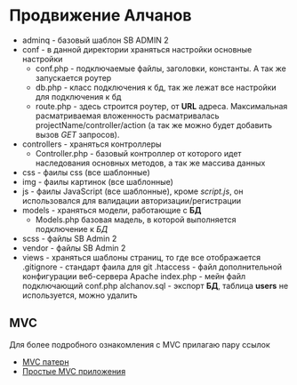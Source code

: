 # Продвижение Алчанов
 - adminq - базовый шаблон SB ADMIN 2
 - conf - в данной директории храняться настройки основные настройки
    - conf.php - подключаемые файлы, заголовки, константы. А так же запускается роутер
    - db.php - класс подключения к бд, так же лежат все настройки для подключения к бд
    - route.php - здесь строится роутер, от **URL** адреса. Максимальная расматриваемая вложенность расматривалась projectName/controller/action (а так же можно будет добавить вызов *GET* запросов).
 - controllers - храняться контроллеры
    - Controller.php - базовый контроллер от которого идет наследования основных методов, а так же массива данных
 - css - фаилы css (все шаблонные)
 - img - фаилы картинок (все шаблонные) 
 - js - фаилы JavaScript (все шаблонные), кроме *script.js*,  он использовался для валидации авторизации/регистрации
 - models - храняться модели, работающие с **БД**
    - Models.php базовая мадель, в которой выполняется подключение к *БД*
 - scss - файлы SB Admin 2
 - vendor - файлы SB Admin 2
 - views - храняться шаблоны страниц, то где все отображается
 .gitignore - стандарт фаила для git
 .htaccess - файл дополнительной конфигурации веб-сервера Apache
 index.php - мейн файл подключающий conf.php
 alchanov.sql - экспорт **БД**, таблица **users** не используется, можно удалить
 
 ## MVC
 Для более подробного ознакомления с MVC прилагаю пару ссылок
  - [MVC патерн](https://habr.com/ru/post/150267/)
  - [Простые MVC приложения](https://habr.com/ru/post/320480/)
